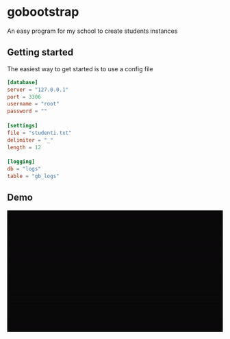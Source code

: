 # gobootstrap
An easy program for my school to create students instances

## Getting started
The easiest way to get started is to use a config file

```toml
[database]
server = "127.0.0.1"
port = 3306
username = "root"
password = ""

[settings]
file = "studenti.txt"
delimiter = "_"
length = 12

[logging]
db = "logs"
table = "gb_logs"

```

## Demo
<img src="https://raw.githubusercontent.com/lalartu/gobootstrap/refs/heads/main/imgs/demo.gif" width="600"/>
